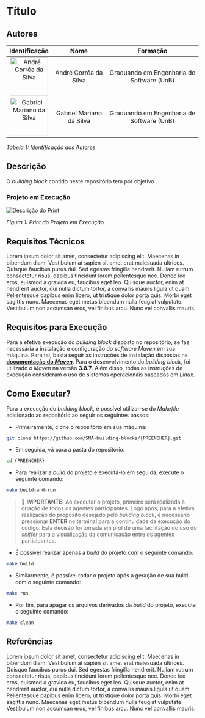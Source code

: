 # Título

## Autores

| **Identificação** | **Nome** | **Formação** |
| :-: | :-: | :-: |
| <img src="https://github.com/dartmol203.png" width=100 height=100 alt="André Corrêa da Silva" class="img-thumbnail image"> | André Corrêa da Silva | Graduando em Engenharia de Software (UnB) |
| <img src="https://github.com/gabrielm2q.png" width=100 height=100 alt="Gabriel Mariano da Silva" class="img-thumbnail image"> | Gabriel Mariano da Silva | Graduando em Engenharia de Software (UnB) |

*Tabela 1: Identificação dos Autores*

## Descrição

O *building block* contido neste repositório tem por objetivo <descrever objetivo>.

### Projeto em Execução

<img src="" alt="Descrição do Print">

*Figura 1: Print do Projeto em Execução*

## Requisitos Técnicos

Lorem ipsum dolor sit amet, consectetur adipiscing elit. Maecenas in bibendum diam. Vestibulum at sapien sit amet erat malesuada ultrices. Quisque faucibus purus dui. Sed egestas fringilla hendrerit. Nullam rutrum consectetur risus, dapibus tincidunt lorem pellentesque nec. Donec leo eros, euismod a gravida eu, faucibus eget leo. Quisque auctor, enim at hendrerit auctor, dui nulla dictum tortor, a convallis mauris ligula ut quam. Pellentesque dapibus enim libero, ut tristique dolor porta quis. Morbi eget sagittis nunc. Maecenas eget metus bibendum nulla feugiat vulputate. Vestibulum non accumsan eros, vel finibus arcu. Nunc vel convallis mauris.

## Requisitos para Execução

Para a efetiva execução do *building block* disposto no repositório, se faz necessária a instalação e configuração do *software* *Maven* em sua máquina. Para tal, basta seguir as instruções de instalação dispostas na [**documentação do *Maven***](https://maven.apache.org/install.html). Para o desenvolvimento do *building block*, foi utilizado o *Maven* na versão **3.8.7**. Além disso, todas as instruções de execução consideram o uso de sistemas operacionais baseados em *Linux*.

## Como Executar?

Para a execução do *building block*, é possível utilizar-se do *Makefile* adicionado ao repositório ao seguir os seguintes passos:

- Primeiramente, clone o repositório em sua máquina:

```bash
git clone https://github.com/SMA-building-blocks/{PREENCHER}.git
```

- Em seguida, vá para a pasta do repositório:

```bash
cd {PREENCHER}
```

- Para realizar a *build* do projeto e executá-lo em seguida, execute o seguinte comando:

```bash
make build-and-run
```

> 🚨 **IMPORTANTE:** Ao executar o projeto, primeiro será realizada a criação de todos os agentes participantes. Logo após, para a efetiva realização do propósito desejado pelo *building block*, é necessário pressionar **ENTER** no terminal para a continuidade da execução do código. Esta decisão foi tomada em prol de uma facilitação do uso do *sniffer* para a visualização da comunicação entre os agentes participantes.

- É possível realizar apenas a *build* do projeto com o seguinte comando:

```bash
make build
```

- Similarmente, é possível rodar o projeto após a geração de sua build com o seguinte comando:

```bash
make run
```

- Por fim, para apagar os arquivos derivados da *build* do projeto, execute o seguinte comando:

```bash
make clean
```

## Referências

Lorem ipsum dolor sit amet, consectetur adipiscing elit. Maecenas in bibendum diam. Vestibulum at sapien sit amet erat malesuada ultrices. Quisque faucibus purus dui. Sed egestas fringilla hendrerit. Nullam rutrum consectetur risus, dapibus tincidunt lorem pellentesque nec. Donec leo eros, euismod a gravida eu, faucibus eget leo. Quisque auctor, enim at hendrerit auctor, dui nulla dictum tortor, a convallis mauris ligula ut quam. Pellentesque dapibus enim libero, ut tristique dolor porta quis. Morbi eget sagittis nunc. Maecenas eget metus bibendum nulla feugiat vulputate. Vestibulum non accumsan eros, vel finibus arcu. Nunc vel convallis mauris.